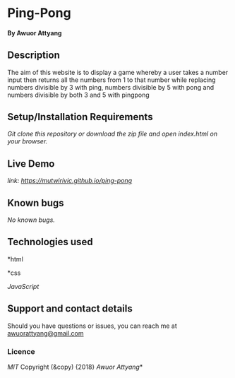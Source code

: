 # Ping-Pong
#### By **Awuor Attyang**


## Description

The aim of this website is to display a game whereby a user takes a number input then returns all the numbers from 1 to that number while replacing numbers divisible by 3 with ping, numbers divisible by 5 with pong and numbers divisible by both 3 and 5 with pingpong


## Setup/Installation Requirements

*Git clone this repository or download the zip file and open index.html on your browser.*


## Live Demo

*link: https://mutwirivic.github.io/ping-pong*


## Known bugs

*No known bugs.*


## Technologies used

*html

*css

*JavaScript*


## Support and contact details

Should you have questions or issues, you can reach me at awuorattyang@gmail.com

### Licence
*MIT*
Copyright (&copy) {2018} *Awuor Attyang**
